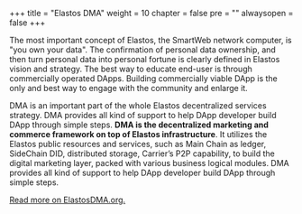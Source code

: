 +++
title = "Elastos DMA"
weight = 10
chapter = false
pre = ""
alwaysopen = false
+++

The most important concept of Elastos, the SmartWeb network computer, is "you own your data". The confirmation of personal data ownership, and then turn personal data into personal fortune is clearly defined in Elastos vision and strategy. The best way to educate end-user is through commercially operated DApps. Building commercially viable DApp is the only and best way to engage with the community and enlarge it.

DMA is an important part of the whole Elastos decentralized services strategy. DMA provides all kind of support to help DApp developer build DApp through simple steps. **DMA is the decentralized marketing and commerce framework on top of Elastos infrastructure**. It utilizes the Elastos public resources and services, such as Main Chain as ledger, SideChain DID, distributed storage, Carrier’s P2P capability, to build the digital marketing layer, packed with various business logical modules. DMA provides all kind of support to help DApp developer build DApp through simple steps.

[Read more on ElastosDMA.org.](http://elastosdma.org)